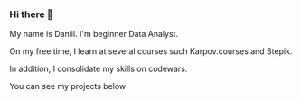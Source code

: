 ### Hi there 👋
My name is Daniil. I'm beginner Data Analyst.

On my free time, I learn at several courses such Karpov.courses and Stepik.

In addition, I consolidate my skills on codewars.

You can see my projects below


